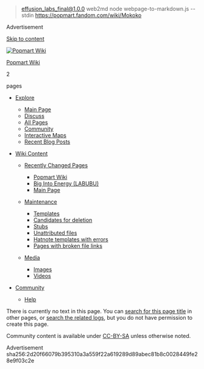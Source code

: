 
> effusion_labs_final@1.0.0 web2md
> node webpage-to-markdown.js --stdin https://popmart.fandom.com/wiki/Mokoko

Advertisement

[Skip to content](#page-header)

[![Popmart Wiki](https://static.wikia.nocookie.net/popmart/images/e/e6/Site-logo.png/revision/latest?cb=20250715232932)](https://popmart.fandom.com/)

[Popmart Wiki](https://popmart.fandom.com/)

2

pages

*   [Explore](#)
    
    *   [Main Page](https://popmart.fandom.com/wiki/Popmart_Wiki)
    *   [Discuss](https://popmart.fandom.com/f)
    *   [All Pages](https://popmart.fandom.com/wiki/Special:AllPages)
    *   [Community](https://popmart.fandom.com/wiki/Special:Community)
    *   [Interactive Maps](https://popmart.fandom.com/wiki/Special:AllMaps)
    *   [Recent Blog Posts](https://popmart.fandom.com/Blog:Recent_posts)
    
*   [Wiki Content](#)
    
    *   [Recently Changed Pages](#)
        
        *   [Popmart Wiki](https://popmart.fandom.com/wiki/Popmart_Wiki)
        *   [Big Into Energy (LABUBU)](https://popmart.fandom.com/wiki/Big_Into_Energy_\(LABUBU\))
        *   [Main Page](https://popmart.fandom.com/wiki/Main_Page)
        
    *   [Maintenance](https://popmart.fandom.com/wiki/Category:Maintenance)
        
        *   [Templates](https://popmart.fandom.com/wiki/Category:Templates)
        *   [Candidates for deletion](https://popmart.fandom.com/wiki/Category:Candidates_for_deletion)
        *   [Stubs](https://popmart.fandom.com/wiki/Category:Stubs)
        *   [Unattributed files](https://popmart.fandom.com/wiki/Category:Unattributed_files)
        *   [Hatnote templates with errors](https://popmart.fandom.com/wiki/Category:Hatnote_templates_with_errors)
        *   [Pages with broken file links](https://popmart.fandom.com/wiki/Category:Pages_with_broken_file_links)
        
    *   [Media](https://popmart.fandom.com/wiki/Category:Media)
        
        *   [Images](https://popmart.fandom.com/wiki/Category:Images)
        *   [Videos](https://popmart.fandom.com/wiki/Category:Videos)
        
    
*   [Community](#)
    
    *   [Help](https://popmart.fandom.com/wiki/Help:Contents)
    

There is currently no text in this page. You can [search for this page title](https://popmart.fandom.com/wiki/Special:Search/Mokoko "Special:Search/Mokoko") in other pages, or [search the related logs](https://popmart.fandom.com/wiki/Special:Log?page=Mokoko), but you do not have permission to create this page.

Community content is available under [CC-BY-SA](https://www.fandom.com/licensing) unless otherwise noted.

Advertisement
sha256:2d20f66079b395310a3a559f22a619289d89abec81b8c0028449fe28e9f03c2e
